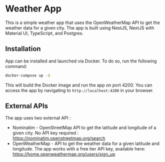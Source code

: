 # Weather App

This is a simple weather app that uses the OpenWeatherMap API to get the weather data for a given city. The app is built using NestJS, NextJS with Material UI, TypeScript, and Postgres.

## Installation

App can be installed and launched via Docker. To do so, run the following command:

```bash
docker-compose up -d
```

This will build the Docker image and run the app on port 4200. You can access the app by navigating to `http://localhost:4200` in your browser.

## External APIs

The app uses two external API :

- Nominatim - OpenStreetMap API to get the latitude and longitude of a given city. No API key required : https://nominatim.openstreetmap.org/search
- OpenWeatherMap - API to get the weather data for a given latitude and longitude. The app works with a free tier API key, available here: https://home.openweathermap.org/users/sign_up
